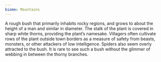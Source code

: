 ```yaml
---
biome: Mountains
---
```

A rough bush that primarily inhabits rocky regions, and grows to about the height of a man and similar in diameter. The stalk of the plant is covered in sharp white thorns, providing the plant’s namesake. Villagers often cultivate rows of the plant outside town borders as a measure of safety from beasts, monsters, or other attackers of low intelligence. Spiders also seem overly attracted to the bush. It is rare to see such a bush without the glimmer of webbing in between the thorny branches. 

